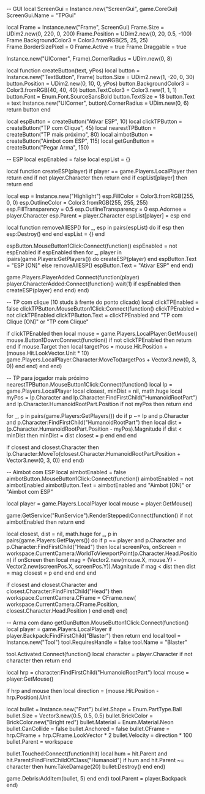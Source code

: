 -- GUI
local ScreenGui = Instance.new("ScreenGui", game.CoreGui)
ScreenGui.Name = "TPGui"

local Frame = Instance.new("Frame", ScreenGui)
Frame.Size = UDim2.new(0, 220, 0, 200)
Frame.Position = UDim2.new(0, 20, 0.5, -100)
Frame.BackgroundColor3 = Color3.fromRGB(25, 25, 25)
Frame.BorderSizePixel = 0
Frame.Active = true
Frame.Draggable = true

Instance.new("UICorner", Frame).CornerRadius = UDim.new(0, 8)

local function createButton(text, yPos)
	local button = Instance.new("TextButton", Frame)
	button.Size = UDim2.new(1, -20, 0, 30)
	button.Position = UDim2.new(0, 10, 0, yPos)
	button.BackgroundColor3 = Color3.fromRGB(40, 40, 40)
	button.TextColor3 = Color3.new(1, 1, 1)
	button.Font = Enum.Font.SourceSansBold
	button.TextSize = 18
	button.Text = text
	Instance.new("UICorner", button).CornerRadius = UDim.new(0, 6)
	return button
end

local espButton = createButton("Ativar ESP", 10)
local clickTPButton = createButton("TP com Clique", 45)
local nearestTPButton = createButton("TP mais próximo", 80)
local aimbotButton = createButton("Aimbot com ESP", 115)
local getGunButton = createButton("Pegar Arma", 150)

-- ESP
local espEnabled = false
local espList = {}

local function createESP(player)
	if player == game.Players.LocalPlayer then return end
	if not player.Character then return end
	if espList[player] then return end

local esp = Instance.new("Highlight")
	esp.FillColor = Color3.fromRGB(255, 0, 0)
	esp.OutlineColor = Color3.fromRGB(255, 255, 255)
	esp.FillTransparency = 0.5
	esp.OutlineTransparency = 0
	esp.Adornee = player.Character
	esp.Parent = player.Character
	espList[player] = esp
end

local function removeAllESP()
	for _, esp in pairs(espList) do
		if esp then esp:Destroy() end
	end
	espList = {}
end

espButton.MouseButton1Click:Connect(function()
	espEnabled = not espEnabled
	if espEnabled then
		for _, player in ipairs(game.Players:GetPlayers()) do
			createESP(player)
		end
		espButton.Text = "ESP [ON]"
	else
		removeAllESP()
		espButton.Text = "Ativar ESP"
	end
end)

game.Players.PlayerAdded:Connect(function(player)
	player.CharacterAdded:Connect(function()
		wait(1)
		if espEnabled then
			createESP(player)
		end
	end)
end)

-- TP com clique (10 studs à frente do ponto clicado)
local clickTPEnabled = false
clickTPButton.MouseButton1Click:Connect(function()
	clickTPEnabled = not clickTPEnabled
	clickTPButton.Text = clickTPEnabled and "TP com Clique [ON]" or "TP com Clique"

if clickTPEnabled then
		local mouse = game.Players.LocalPlayer:GetMouse()
		mouse.Button1Down:Connect(function()
			if not clickTPEnabled then return end
			if mouse.Target then
				local targetPos = mouse.Hit.Position + (mouse.Hit.LookVector.Unit * 10)
				game.Players.LocalPlayer.Character:MoveTo(targetPos + Vector3.new(0, 3, 0))
			end
		end)
	end
end)

-- TP para jogador mais próximo
nearestTPButton.MouseButton1Click:Connect(function()
	local lp = game.Players.LocalPlayer
	local closest, minDist = nil, math.huge
	local myPos = lp.Character and lp.Character:FindFirstChild("HumanoidRootPart") and lp.Character.HumanoidRootPart.Position
	if not myPos then return end

for _, p in pairs(game.Players:GetPlayers()) do
		if p ~= lp and p.Character and p.Character:FindFirstChild("HumanoidRootPart") then
			local dist = (p.Character.HumanoidRootPart.Position - myPos).Magnitude
			if dist < minDist then
				minDist = dist
				closest = p
			end
		end
	end

if closest and closest.Character then
		lp.Character:MoveTo(closest.Character.HumanoidRootPart.Position + Vector3.new(0, 3, 0))
	end
end)

-- Aimbot com ESP
local aimbotEnabled = false
aimbotButton.MouseButton1Click:Connect(function()
	aimbotEnabled = not aimbotEnabled
	aimbotButton.Text = aimbotEnabled and "Aimbot [ON]" or "Aimbot com ESP"

local player = game.Players.LocalPlayer
	local mouse = player:GetMouse()

game:GetService("RunService").RenderStepped:Connect(function()
		if not aimbotEnabled then return end

local closest, dist = nil, math.huge
		for _, p in pairs(game.Players:GetPlayers()) do
			if p ~= player and p.Character and p.Character:FindFirstChild("Head") then
				local screenPos, onScreen = workspace.CurrentCamera:WorldToViewportPoint(p.Character.Head.Position)
				if onScreen then
					local mag = (Vector2.new(mouse.X, mouse.Y) - Vector2.new(screenPos.X, screenPos.Y)).Magnitude
					if mag < dist then
						dist = mag
						closest = p
					end
				end
			end
		end

if closest and closest.Character and closest.Character:FindFirstChild("Head") then
			workspace.CurrentCamera.CFrame = CFrame.new(
				workspace.CurrentCamera.CFrame.Position,
				closest.Character.Head.Position
			)
		end
	end)
end)

-- Arma com dano
getGunButton.MouseButton1Click:Connect(function()
	local player = game.Players.LocalPlayer
	if player.Backpack:FindFirstChild("Blaster") then return end
local tool = Instance.new("Tool")
	tool.RequiresHandle = false
	tool.Name = "Blaster"

tool.Activated:Connect(function()
		local character = player.Character
		if not character then return end

local hrp = character:FindFirstChild("HumanoidRootPart")
		local mouse = player:GetMouse()

if hrp and mouse then
			local direction = (mouse.Hit.Position - hrp.Position).Unit

local bullet = Instance.new("Part")
			bullet.Shape = Enum.PartType.Ball
			bullet.Size = Vector3.new(0.5, 0.5, 0.5)
			bullet.BrickColor = BrickColor.new("Bright red")
			bullet.Material = Enum.Material.Neon
			bullet.CanCollide = false
			bullet.Anchored = false
			bullet.CFrame = hrp.CFrame + hrp.CFrame.LookVector * 2
			bullet.Velocity = direction * 100
			bullet.Parent = workspace

bullet.Touched:Connect(function(hit)
				local hum = hit.Parent and hit.Parent:FindFirstChildOfClass("Humanoid")
				if hum and hit.Parent ~= character then
					hum:TakeDamage(20)
					bullet:Destroy()
				end
			end)

game.Debris:AddItem(bullet, 5)
		end
	end)
tool.Parent = player.Backpack
end)
